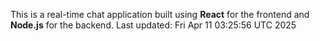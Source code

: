 This is a real-time chat application built using **React** for the frontend and **Node.js** for the backend.
Last updated: Fri Apr 11 03:25:56 UTC 2025
